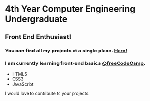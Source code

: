<h1>4th Year Computer Engineering Undergraduate</h1>



<h2>Front End Enthusiast!</h2>

<h3>You can find all my projects at a single place. <a href="https://kevinkhachariya.github.io">Here!</a> </h3>
  <h3>I am currently learning front-end basics <a href="https://www.freecodecamp.org/kevin_khachariya">@freeCodeCamp</a>. </h3>
<ul>
<li>HTML5</li>
<li>CSS3</li>
<li>JavaScript</li>
</ul>

<p>I would love to contribute to your projects.</p>
